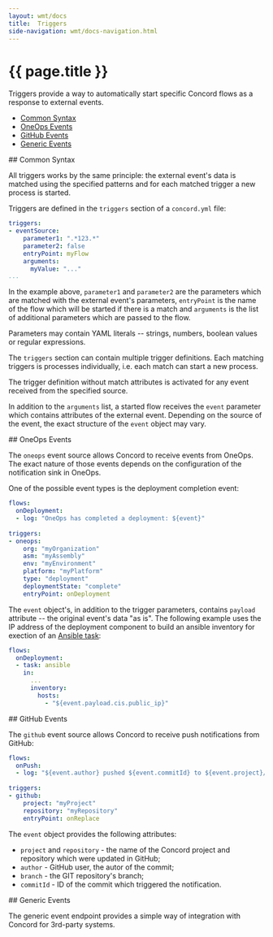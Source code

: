 ```yaml
---
layout: wmt/docs
title:  Triggers
side-navigation: wmt/docs-navigation.html
---
```


# {{ page.title }}

Triggers provide a way to automatically start specific Concord flows as a
response to external events.

- [Common Syntax](#common)
- [OneOps Events](#oneops)
- [GitHub Events](#github)
- [Generic Events](#generic)

<a name="common"/>
## Common Syntax

All triggers works by the same principle: the external event's data is matched
using the specified patterns and for each matched trigger a new process is
started.

Triggers are defined in the `triggers` section of a `concord.yml` file:

```yaml
triggers:
- eventSource:
    parameter1: ".*123.*"
    parameter2: false
    entryPoint: myFlow
    arguments:
      myValue: "..."
...
```

In the example above, `parameter1` and `parameter2` are the parameters which are
matched with the external event's parameters, `entryPoint` is the name of the
flow which will be started if there is a match and `arguments` is the list of
additional parameters which are passed to the flow.

Parameters may contain YAML literals -- strings, numbers, boolean values or
regular expressions.

The `triggers` section can contain multiple trigger definitions. Each matching
triggers is processes individually, i.e. each match can start a new process.

The trigger definition without match attributes is activated for any event
received from the specified source.

In addition to the `arguments` list, a started flow receives the `event`
parameter which contains attributes of the external event. Depending on the
source of the event, the exact structure of the `event` object may vary.

<a name="oneops"/>
## OneOps Events

The `oneops` event source allows Concord to receive events from OneOps. The
exact nature of those events depends on the configuration of the notification
sink in OneOps.

One of the possible event types is the deployment completion event:

```yaml
flows:
  onDeployment:
  - log: "OneOps has completed a deployment: ${event}"
  
triggers:
- oneops:
    org: "myOrganization"
    asm: "myAssembly"
    env: "myEnvironment"
    platform: "myPlatform"
    type: "deployment"
    deploymentState: "complete"
    entryPoint: onDeployment
```

The `event` object's, in addition to the trigger parameters, contains `payload`
attribute -- the original event's data "as is". The following example uses the
IP address of the deployment component to build an ansible inventory for
exection of an [Ansible task](./ansible.html):


```yaml
flows:
  onDeployment:
  - task: ansible
    in:
      ...
      inventory:
        hosts:
          - "${event.payload.cis.public_ip}"
```

<a name="github"/>
## GitHub Events

The `github` event source allows Concord to receive push notifications from
GitHub:

```yaml
flows:
  onPush:
  - log: "${event.author} pushed ${event.commitId} to ${event.project}/${event.repository}"
  
triggers:
- github:
    project: "myProject"
    repository: "myRepository"
    entryPoint: onReplace
```

The `event` object provides the following attributes:

- `project` and `repository` - the name of the Concord project and
repository which were updated in GitHub;
- `author` - GitHub user, the autor of the commit;
- `branch` - the GIT repository's branch;
- `commitId` - ID of the commit which triggered the notification.

<a name="generic"/>
## Generic Events

The generic event endpoint provides a simple way of integration with Concord for
3rd-party systems.
